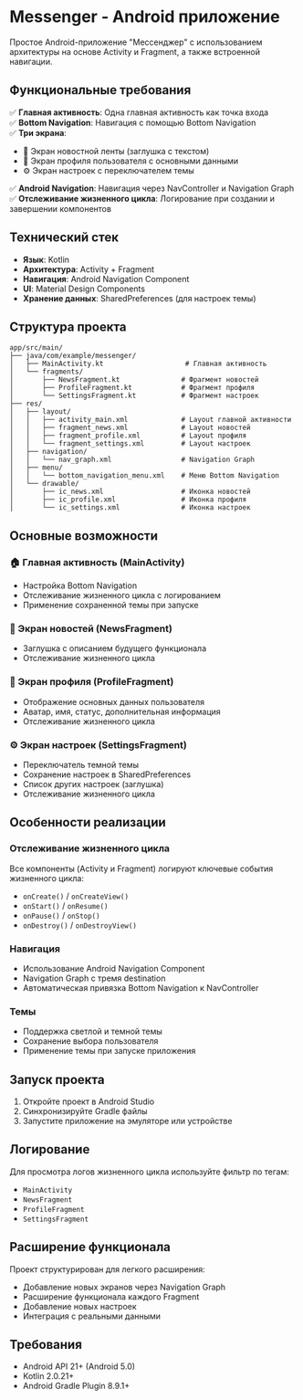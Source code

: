 # Messenger - Android приложение

Простое Android-приложение "Мессенджер" с использованием архитектуры на основе Activity и Fragment, а также встроенной навигации.

## Функциональные требования

✅ **Главная активность**: Одна главная активность как точка входа  
✅ **Bottom Navigation**: Навигация с помощью Bottom Navigation  
✅ **Три экрана**:
- 📰 Экран новостной ленты (заглушка с текстом)
- 👤 Экран профиля пользователя с основными данными
- ⚙️ Экран настроек с переключателем темы

✅ **Android Navigation**: Навигация через NavController и Navigation Graph  
✅ **Отслеживание жизненного цикла**: Логирование при создании и завершении компонентов

## Технический стек

- **Язык**: Kotlin
- **Архитектура**: Activity + Fragment
- **Навигация**: Android Navigation Component
- **UI**: Material Design Components
- **Хранение данных**: SharedPreferences (для настроек темы)

## Структура проекта

```
app/src/main/
├── java/com/example/messenger/
│   ├── MainActivity.kt                    # Главная активность
│   └── fragments/
│       ├── NewsFragment.kt               # Фрагмент новостей
│       ├── ProfileFragment.kt            # Фрагмент профиля
│       └── SettingsFragment.kt           # Фрагмент настроек
├── res/
│   ├── layout/
│   │   ├── activity_main.xml             # Layout главной активности
│   │   ├── fragment_news.xml             # Layout новостей
│   │   ├── fragment_profile.xml          # Layout профиля
│   │   └── fragment_settings.xml         # Layout настроек
│   ├── navigation/
│   │   └── nav_graph.xml                 # Navigation Graph
│   ├── menu/
│   │   └── bottom_navigation_menu.xml    # Меню Bottom Navigation
│   └── drawable/
│       ├── ic_news.xml                   # Иконка новостей
│       ├── ic_profile.xml                # Иконка профиля
│       └── ic_settings.xml               # Иконка настроек
```

## Основные возможности

### 🏠 Главная активность (MainActivity)
- Настройка Bottom Navigation
- Отслеживание жизненного цикла с логированием
- Применение сохраненной темы при запуске

### 📰 Экран новостей (NewsFragment)
- Заглушка с описанием будущего функционала
- Отслеживание жизненного цикла

### 👤 Экран профиля (ProfileFragment)
- Отображение основных данных пользователя
- Аватар, имя, статус, дополнительная информация
- Отслеживание жизненного цикла

### ⚙️ Экран настроек (SettingsFragment)
- Переключатель темной темы
- Сохранение настроек в SharedPreferences
- Список других настроек (заглушка)
- Отслеживание жизненного цикла

## Особенности реализации

### Отслеживание жизненного цикла
Все компоненты (Activity и Fragment) логируют ключевые события жизненного цикла:
- `onCreate()` / `onCreateView()`
- `onStart()` / `onResume()`
- `onPause()` / `onStop()`
- `onDestroy()` / `onDestroyView()`

### Навигация
- Использование Android Navigation Component
- Navigation Graph с тремя destination
- Автоматическая привязка Bottom Navigation к NavController

### Темы
- Поддержка светлой и темной темы
- Сохранение выбора пользователя
- Применение темы при запуске приложения

## Запуск проекта

1. Откройте проект в Android Studio
2. Синхронизируйте Gradle файлы
3. Запустите приложение на эмуляторе или устройстве

## Логирование

Для просмотра логов жизненного цикла используйте фильтр по тегам:
- `MainActivity`
- `NewsFragment`
- `ProfileFragment`
- `SettingsFragment`

## Расширение функционала

Проект структурирован для легкого расширения:
- Добавление новых экранов через Navigation Graph
- Расширение функционала каждого Fragment
- Добавление новых настроек
- Интеграция с реальными данными

## Требования

- Android API 21+ (Android 5.0)
- Kotlin 2.0.21+
- Android Gradle Plugin 8.9.1+
